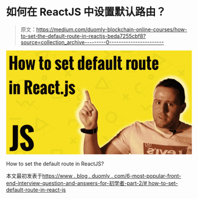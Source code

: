 # 如何在 ReactJS 中设置默认路由？

> 原文：<https://medium.com/duomly-blockchain-online-courses/how-to-set-the-default-route-in-reactjs-beda7255cbf8?source=collection_archive---------0----------------------->

![](img/1a70be8d691f0dcd275a5a920e29050c.png)

How to set the default route in ReactJS?

本文最初发表于[https://www . blog . duomly . com/6-most-popular-front-end-interview-question-and-answers-for-初学者-part-2/# how-to-set-default-route-in-react-js](https://www.blog.duomly.com/6-most-popular-front-end-interview-questions-and-answers-for-beginners-part-2/#how-to-set-default-route-in-react-js)
